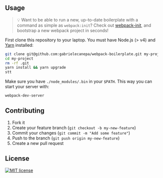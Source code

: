 ## Usage

> 💡 Want to be able to run a new, up-to-date boilerplate with a command as simple as `webpack:init`?
> Check out [webpack-init](), and bootstrap a new webpack project in seconds!

First clone this repository to your laptop. You must have Node.js (> v4) and [Yarn](https://yarnpkg.com/lang/en/docs/install) installed:

```bash
git clone git@github.com:gabrielecanepa/webpack-boilerplate.git my-project
cd my-project
rm -rf .git
yarn install && yarn upgrade
stt
```

Make sure you have `./node_modules/.bin` in your `$PATH`. This way you can start your server with:

```bash
webpack-dev-server
```

## Contributing

1.  Fork it
2.  Create your feature branch (`git checkout -b my-new-feature`)
3.  Commit your changes (`git commit -m "Add some feature"`)
4.  Push to the branch (`git push origin my-new-feature`)
5.  Create a new pull request

## License

[![MIT license](https://raw.githubusercontent.com/gabrielecanepa/assets/master/badges/mit.png)](https://gabriele.canepa.io/mit)
